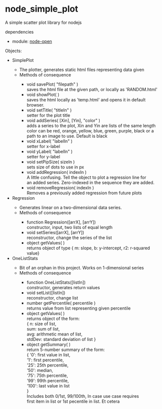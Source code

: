 # node_simple_plot
A simple scatter plot library for nodejs
<p>dependencies</p>
<ul>
    <li>module: <a href="https://github.com/jjrdn/node-open">node-open</a> </li>
</ul>

<p>Objects:</p>
<ul>
    <li>SimplePlot</li>
    <ul>
        <li>The plotter, generates static html files representing data given</li>
        <li>Methods of consequence</li>
        <ul>
            <li>void savePlot( "filepath" )<br/>
                saves the html file at the given path, or locally as 'RANDOM.html'</li>
            <li>void showPlot( )<br/>
                saves the html locally as 'temp.html' and opens it in default browser.</li>
            <li>void setTitle( "titleIn" )<br/>
                setter for the plot title</li>
            <li>void addSeries( [Xin], [Yin], "color" )<br/>
                adds a series to the plot, Xin and Yin are lists of the same length<br/>
                color can be red, orange, yellow, blue, green, purple, black or a <br/>
                path to an image to use. Default is black</li>
            <li>void xLabel( "labelIn" )<br/>
                setter for x-label</li>
            <li>void yLabel( "labelIn" )<br/>
                setter for y-label</li>
            <li>void setPipSize( sizeIn )<br/>
                sets size of dots to use in px</li>
            <li>void addRegression( indexIn )<br/>
                A little confusing. Tell the object to plot a regression line for<br/>
                an added series. Zero-indexed in the sequence they are added.</li>
            <li>void removeRegression( indexIn )<br/>
                Removes a previously added regression from future plots</li>
        </ul>
    </ul>
    <li>Regression</li>
    <ul>
        <li>Generates linear on a two-dimensional data series.</li>
        <li>Methods of consequence</li>
        <ul>
            <li>function Regression([arrX], [arrY])<br/>
                constructor, input, two lists of equal length</li>
            <li>void setSeries([arrX], [arrY])<br/>
                reconstructor, change the series of the list</li>
            <li>object getValues( )<br/>
                returns object of type { m: slope, b: y-intercept, r2: r-squared value}</li>
        </ul>
    </ul>
    <li>OneListStats</li>
    <ul>
        <li>Bit of an orphan in this project. Works on 1-dimensional series</li>
        <li>Methods of consequence</li>
        <ul>
            <li>function OneListStats([listIn])<br/>
                constructor, generates return values</li>
            <li>void setList([listIn])<br/>
                reconstructor, change list</li>
            <li>number getPercentile( percentile )<br/>
                returns value from list representing given percentile</li> 
            <li>object getValues( )<br/>
                returns object of the form:<br/>
                { n: size of list, <br/>
                sum: sum of list, <br/>
                avg: arithmetic mean of list, <br/>
                stdDev: standard deviation of list }</li>
            <li>object getSummary( )<br/>
                return 5-number summary of the form:<br/>
                {
                '0':  first value in list,<br/>
                '1':  first percentile,<br/>
                '25': 25th percentile,<br/>
                '50': median,<br/>
                '75': 75th percentile,<br/>
                '99': 99th percentile,<br/>
                '100': last value in list<br/>
                }<br/>
                Includes both 0/1st, 99/100th, In case use case requires<br/>
                first item in list or 1st pecentile in list. Et cetera</li>
        </ul>
    </ul>
</ul>

